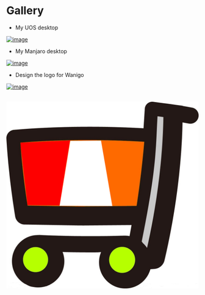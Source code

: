 Gallery 
=====================

* My UOS desktop

[![image](https://www.evel.cn/post/upload/UOS.png)](https://www.evel.cn/post/upload/UOS.png)

* My Manjaro desktop

[![image](https://www.evel.cn/post/upload/DT_manjaro_20180928_Evel.jpg)](https://www.evel.cn/post/upload/DT_manjaro_20180928_Evel.jpg)

* Design the logo for Wanigo

[![image](https://www.evel.cn/post/upload/wanigo_logo.jpg)](https://www.evel.cn/post/upload/wanigo_logo.jpg)

<br>
<a href="https://www.evel.cn/post/upload/wanigo_logo.jpg" data-lightbox="wanigo_logo" data-title="My caption"><img src="./upload/wanigo_logo.jpg" alt="Design the logo for Wanigo"  /></a>